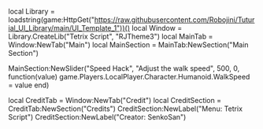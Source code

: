 local Library = loadstring(game:HttpGet("https://raw.githubusercontent.com/Robojini/Tuturial_UI_Library/main/UI_Template_1"))()
local Window = Library.CreateLib("Tetrix Script", "RJTheme3")
local MainTab = Window:NewTab("Main")
local MainSection = MainTab:NewSection("Main Section")
 
MainSection:NewSlider("Speed Hack", "Adjust the walk speed", 500, 0, function(value)
    game.Players.LocalPlayer.Character.Humanoid.WalkSpeed = value
end)
 
local CreditTab = Window:NewTab("Credit")
local CreditSection = CreditTab:NewSection("Credits")
CreditSection:NewLabel("Menu: Tetrix Script")
CreditSection:NewLabel("Creator: SenkoSan")

